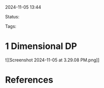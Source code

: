 2024-11-05 13:44

Status:

Tags:

# 1 Dimensional DP

![[Screenshot 2024-11-05 at 3.29.08 PM.png]]
# References


